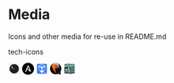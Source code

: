# Media

Icons and other media for re-use in README.md

tech-icons

<img src="https://raw.githubusercontent.com/k-willowhawk/media/main/tech-icons/bash.jpg" width="24" height="24">
<img src="https://raw.githubusercontent.com/k-willowhawk/media/main/tech-icons/ansible.png" width="24" height="24">
<img src="https://raw.githubusercontent.com/k-willowhawk/media/main/tech-icons/virtualbox.png" width="24" height="24">
<img src="https://raw.githubusercontent.com/k-willowhawk/media/main/tech-icons/qemu.jpg" width="24" height="24">
<img src="https://raw.githubusercontent.com/k-willowhawk/media/main/tech-icons/libvirt.png" width="24" height="24">
